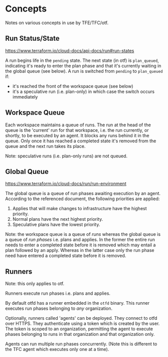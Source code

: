 # Concepts

Notes on various concepts in use by TFE/TFC/otf.

## Run Status/State

https://www.terraform.io/cloud-docs/api-docs/run#run-states

A run begins life in the `pending` state. The next state (in otf) is `plan_queued`, indicating it's ready to enter the plan phase and that it's currently waiting in the global queue (see below). A run is switched from `pending` to `plan_queued` if:

* it's reached the front of the workspace queue (see below)
* it's a speculative run (i.e. plan-only) in which case the switch occurs immediately

## Workspace Queue

Each workspace maintains a queue of runs. The run at the head of the queue is the 'current' run for that workspace, i.e. the run currently, or shortly, to be executed by an agent. It blocks any runs behind it in the queue. Only once it has reached a completed state it's removed from the queue and the next run takes its place.

Note: speculative runs (i.e. plan-only runs) are not queued.

## Global Queue

https://www.terraform.io/cloud-docs/run/run-environment

The global queue is a queue of run phases awaiting execution by an agent. According to the referenced document, the following priorities are applied:

1. Applies that will make changes to infrastructure have the highest priority.
2. Normal plans have the next highest priority.
3. Speculative plans have the lowest priority.

Note: the workspace queue is a queue of *runs* whereas the global queue is a queue of *run phases* i.e. plans and applies. In the former the entire run needs to enter a completed state before it is removed which may entail a plan followed by an apply. Whereas in the latter case only the run phase need have entered a completed state before it is removed.

## Runners

Note: this only applies to otf.

Runners execute run phases i.e. plans and applies.

By default otfd has a runner embedded in the `otfd` binary. This runner executes run phases belonging to *any* organization.

Optionally, runners called 'agents' can be deployed. They connect to otfd over HTTPS. They authenticate using a token which is created by the user. The token is scoped to an organization, permitting the agent to execute phases belonging to runs in that organization and that organization only.

Agents can run multiple run phases concurrently. (Note this is different to the TFC agent which executes only one at a time).
